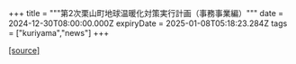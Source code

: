 +++
title = """第2次栗山町地球温暖化対策実行計画（事務事業編）"""
date = 2024-12-30T08:00:00.000Z
expiryDate = 2025-01-08T05:18:23.284Z
tags = ["kuriyama","news"]
+++


[[source]](https://www.town.kuriyama.hokkaido.jp/site/-/29862.html)
